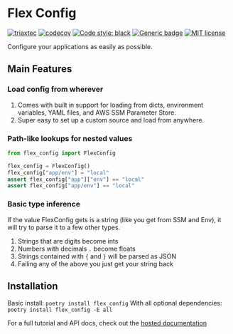 # Flex Config
[![triaxtec](https://circleci.com/gh/triaxtec/flex-config.svg?style=svg)](https://app.circleci.com/pipelines/github/triaxtec/flex-config?branch=master)
[![codecov](https://codecov.io/gh/triaxtec/flex-config/branch/master/graph/badge.svg?token=3utvPfZSLB)](https://codecov.io/gh/triaxtec/flex-config)
[![Code style: black](https://img.shields.io/badge/code%20style-black-000000.svg)](https://github.com/psf/black)
[![Generic badge](https://img.shields.io/badge/type_checked-mypy-informational.svg)](https://mypy.readthedocs.io/en/stable/introduction.html)
[![MIT license](https://img.shields.io/badge/License-MIT-blue.svg)](https://lbesson.mit-license.org/)


Configure your applications as easily as possible.

## Main Features
### Load config from wherever
1. Comes with built in support for loading from dicts, environment variables, YAML files, and AWS SSM Parameter Store.
2. Super easy to set up a custom source and load from anywhere.

### Path-like lookups for nested values
```python
from flex_config import FlexConfig

flex_config = FlexConfig()
flex_config["app/env"] = "local"
assert flex_config["app"]["env"] == "local"
assert flex_config["app/env"] == "local"
```

### Basic type inference
If the value FlexConfig gets is a string (like you get from SSM and Env), it will try to parse it to a few other types.
1. Strings that are digits become ints
1. Numbers with decimals `.` become floats
1. Strings contained with `{` and `}` will be parsed as JSON
1. Failing any of the above you just get your string back

## Installation
Basic install: `poetry install flex_config`
With all optional dependencies: `poetry install flex_config -E all`

For a full tutorial and API docs, check out the [hosted documentation]


[hosted documentation]: https://triaxtec.github.io/flex-config
